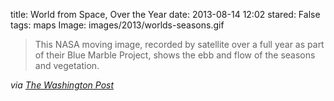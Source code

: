 title: World from Space, Over the Year
date: 2013-08-14 12:02
stared: False
tags: maps
Image: images/2013/worlds-seasons.gif

> This NASA moving image, recorded by satellite over a full year as part of
> their Blue Marble Project, shows the ebb and flow of the seasons and
> vegetation.

*via [The Washington Post](http://www.washingtonpost.com/blogs/worldviews/wp/2013/08/12/40-maps-that-explain-the-world/)*
